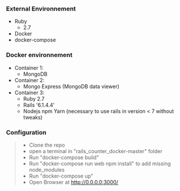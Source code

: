 ### External Environnement
* Ruby
   - 2.7
* Docker
* docker-compose  

### Docker environnement
 
* Container 1:
    - MongoDB
* Container 2:
    - Mongo Express (MongoDB data viewer)
* Container 3:
    - Ruby 2.7
    - Rails '6.1.4.4'
    - Nodejs npm Yarn (necessary to use rails in version < 7 without tweaks)


### Configuration
  
  >- Clone the repo
  >- open a terminal in "rails_counter_docker-master" folder
  >- Run "docker-compose build"
  >- Run "docker-compose run web npm install" to add missing node_modules 
  >- Run "docker-compose up"
  >- Open Browser at http://0.0.0.0:3000/
